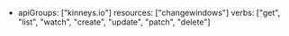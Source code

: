   - apiGroups: ["kinneys.io"]
    resources: ["changewindows"]
    verbs: ["get", "list", "watch", "create", "update", "patch", "delete"]
